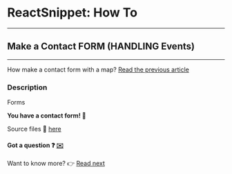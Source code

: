 # ReactSnippet: How To
---

## Make a Contact FORM (HANDLING Events)
---
How make a contact form with a map? [Read the previous article](https://github.com/andrewsinelnikov/ReactSnippet-How-To/blob/main/task9/README.md)

### Description
Forms

**You have a contact form! 🎉**

Source files 📁 [here](https://github.com/andrewsinelnikov/ReactSnippet-How-To/tree/main/task10/src)

#### Got a question ❓   [✉️](https://twitter.com/Andrew79361148)

Want to know more? 👉 [Read next](https://github.com/andrewsinelnikov/ReactSnippet-How-To/blob/main/README.md)
